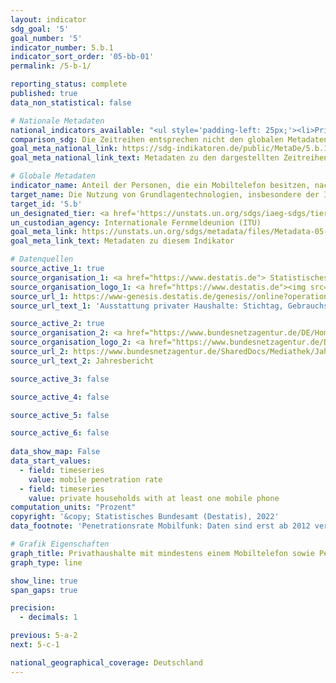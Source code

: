 ```yaml
---
layout: indicator    
sdg_goal: '5'    
goal_number: '5'    
indicator_number: 5.b.1    
indicator_sort_order: '05-bb-01'    
permalink: /5-b-1/    

reporting_status: complete    
published: true    
data_non_statistical: false    

# Nationale Metadaten    
national_indicators_available: "<ul style='padding-left: 25px;'><li>Privathaushalte mit mindestens einem Mobiltelefon</li> <li> Penetrationsrate Mobilfunk</li></ul>"    
comparison_sdg: Die Zeitreihen entsprechen nicht den globalen Metadaten, bieten aber zusätzliche Informationen.    
goal_meta_national_link: https://sdg-indikatoren.de/public/MetaDe/5.b.1.pdf    
goal_meta_national_link_text: Metadaten zu den dargestellten Zeitreihen    

# Globale Metadaten    
indicator_name: Anteil der Personen, die ein Mobiltelefon besitzen, nach Geschlecht    
target_name: Die Nutzung von Grundlagentechnologien, insbesondere der Informations- und Kommunikationstechnologien, verbessern, um die Selbstbestimmung der Frauen zu fördern    
target_id: '5.b'    
un_designated_tier: <a href='https://unstats.un.org/sdgs/iaeg-sdgs/tier-classification/' title='Klicken Sie hier um weitere Informationen zur UN-Tier-Klassifikation zu erhalten.'  target='_blank'>Tier II</a>    
un_custodian_agency: Internationale Fernmeldeunion (ITU)    
goal_meta_link: https://unstats.un.org/sdgs/metadata/files/Metadata-05-0B-01.pdf    
goal_meta_link_text: Metadaten zu diesem Indikator        

# Datenquellen
source_active_1: true
source_organisation_1: <a href="https://www.destatis.de"> Statistisches Bundesamt (Destatis) </a>
source_organisation_logo_1: <a href="https://www.destatis.de"><img src="https://g205sdgs.github.io/sdg-indicators/public/OrgImgDe/destatis.png" alt="Logo destatis" style="height:60px; width:148px"/></a>
source_url_1: https://www-genesis.destatis.de/genesis//online?operation=table&code=63111-0001&bypass=true&language=de
source_url_text_1: 'Ausstattung privater Haushalte: Stichtag, Gebrauchsgüter – GENESIS online 63111-0001'

source_active_2: true
source_organisation_2: <a href="https://www.bundesnetzagentur.de/DE/Home/home_node.html"> Bundesnetzagentur </a>
source_organisation_logo_2: <a href="https://www.bundesnetzagentur.de/DE/Home/home_node.html"><img src="https://g205sdgs.github.io/sdg-indicators/public/OrgImgDe/bundesnetzagentur.png" alt="Logo bundesnetzagentur" style="height:60px; width:148px"/></a>
source_url_2: https://www.bundesnetzagentur.de/SharedDocs/Mediathek/Jahresberichte/JB2020.pdf
source_url_text_2: Jahresbericht

source_active_3: false

source_active_4: false

source_active_5: false

source_active_6: false
    
data_show_map: False    
data_start_values: 
  - field: timeseries
    value: mobile penetration rate
  - field: timeseries
    value: private households with at least one mobile phone    
computation_units: "Prozent"    
copyright: '&copy; Statistisches Bundesamt (Destatis), 2022'    
data_footnote: 'Penetrationsrate Mobilfunk: Daten sind erst ab 2012 verfügbar. 2012 bis 2020 korrigierte Daten.'    

# Grafik Eigenschaften    
graph_title: Privathaushalte mit mindestens einem Mobiltelefon sowie Penetrationsrate Mobilfunk    
graph_type: line    

show_line: true
span_gaps: true

precision:
  - decimals: 1    

previous: 5-a-2    
next: 5-c-1    

national_geographical_coverage: Deutschland    
---
```


<span></span>